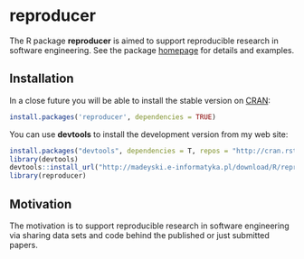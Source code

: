 # reproducer

The R package **reproducer** is aimed to support reproducible research in software engineering. See the package [homepage](http://madeyski.e-informatyka.pl/reproducible-research/) for details and examples.

## Installation

In a close future you will be able to install the stable version on
[CRAN](http://cran.rstudio.com/package=reproducer):

```r
install.packages('reproducer', dependencies = TRUE)
```

You can use **devtools** to install the development version from my web site:

```r
install.packages("devtools", dependencies = T, repos = "http://cran.rstudio.com/")
library(devtools)
devtools::install_url("http://madeyski.e-informatyka.pl/download/R/reproducer_0.1.4.tar.gz")
library(reproducer)
```

## Motivation
The motivation is to support reproducible research in software engineering via sharing data sets and code behind the published or just submitted papers.
